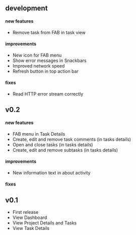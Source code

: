 ## development
#### new features
* Remove task from FAB in task view

#### improvements
* New icon for FAB menu
* Show error messages in Snackbars
* Improved network speed
* Refresh button in top action bar

#### fixes
* Read HTTP error stream correctly

## v0.2
#### new features
* FAB menu in Task Details
* Create, edit and remove task comments (in tasks details)
* Open and close tasks (in tasks details)
* Create, edit and remove subtasks (in tasks details)

#### improvements
* New information text in about activity

#### fixes

## v0.1
* First release
* View Dashboard
* View Project Details and Tasks
* View Task Details
